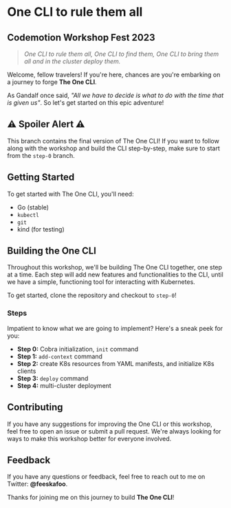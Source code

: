 # One CLI to rule them all 

## Codemotion Workshop Fest 2023

>*One CLI to rule them all,
One CLI to find them,
One CLI to bring them all and in the cluster deploy them.*

Welcome, fellow travelers! If you're here, chances are you're embarking on a journey to forge **The One CLI**. 

As Gandalf once said, *"All we have to decide is what to do with the time that is given us"*. So let's get started on this epic adventure!

## ⚠️ Spoiler Alert ⚠️

This branch contains the final version of The One CLI! If you want to follow along with the workshop and build the CLI step-by-step, make sure to start from the `step-0` branch.

## Getting Started

To get started with The One CLI, you'll need:

- Go (stable)
- `kubectl`
- `git`
- kind (for testing)

## Building the One CLI

Throughout this workshop, we'll be building The One CLI together, one step at a time. Each step will add new features and functionalities to the CLI, until we have a simple, functioning tool for interacting with Kubernetes.

To get started, clone the repository and checkout to `step-0`!

### Steps

Impatient to know what we are going to implement? Here's a sneak peek for you:

- **Step 0:** Cobra initialization, `init` command
- **Step 1:** `add-context` command
- **Step 2:** create K8s resources from YAML manifests, and initialize K8s clients
- **Step 3:** `deploy` command
- **Step 4:** multi-cluster deployment

## Contributing

If you have any suggestions for improving the One CLI or this workshop, feel free to open an issue or submit a pull request. We're always looking for ways to make this workshop better for everyone involved.

## Feedback

If you have any questions or feedback, feel free to reach out to me on Twitter: **@feeskafoo**.

Thanks for joining me on this journey to build **The One CLI**!
